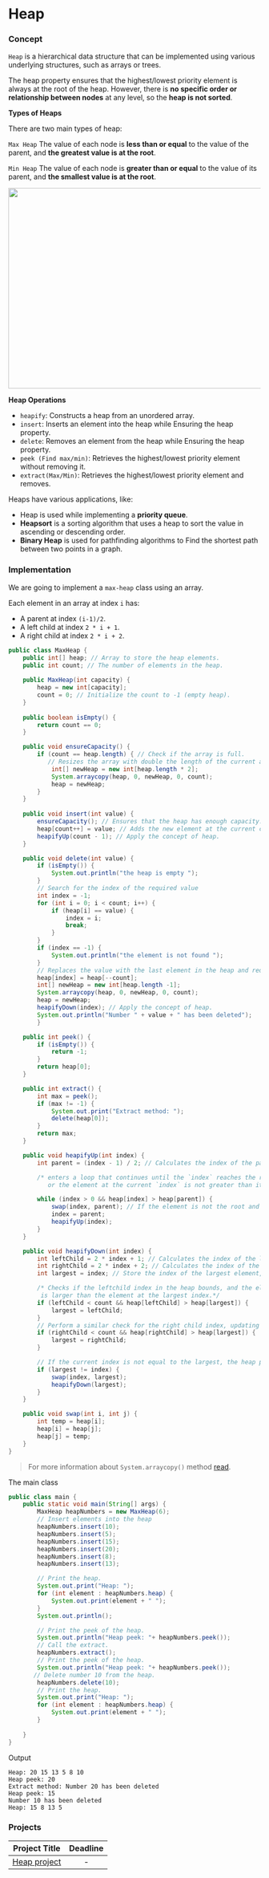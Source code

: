 # Heap

### Concept 
`Heap` is a hierarchical data structure that can be implemented using various underlying structures, such as arrays or trees.  

The heap property ensures that the highest/lowest priority element is always at the root of the heap. However, there is **no specific order or relationship between nodes** at any level, so the **heap is not sorted**.

**Types of Heaps**

There are two main types of heap:

`Max Heap` The value of each node is **less than or equal** to the value of the parent, and **the greatest value is at the root**.

`Min Heap` The value of each node is **greater than or equal** to the value of its parent, and **the smallest value is at the root**.

<img src="./images/type_of_heap.png" width="1200" height="400" />

**Heap Operations**
- `heapify`: Constructs a heap from an unordered array.
- `insert`: Inserts an element into the heap while Ensuring the heap property.
- `delete`: Removes an element from the heap while Ensuring the heap property.
- `peek (Find max/min)`: Retrieves the highest/lowest priority element without removing it.
- `extract(Max/Min)`: Retrieves the highest/lowest priority element and removes.

Heaps have various applications, like:
- Heap is used while implementing a **priority queue**.
- **Heapsort** is a sorting algorithm that uses a heap to sort the value in ascending or descending order.
- **Binary Heap** is used for pathfinding algorithms to Find the shortest path between two points in a graph.

### Implementation
We are going to implement a `max-heap` class using an array. 

Each element in an array at index `i` has:
- A parent at index `(i-1)/2`.
- A left child at index `2 * i + 1`.
- A right child at index `2 * i + 2`.
```java
public class MaxHeap {
    public int[] heap; // Array to store the heap elements.
    public int count; // The number of elements in the heap. 
  
    public MaxHeap(int capacity) {
        heap = new int[capacity];
        count = 0; // Initialize the count to -1 (empty heap).
    }
  
    public boolean isEmpty() {
        return count == 0; 
    }

    public void ensureCapacity() {
        if (count == heap.length) { // Check if the array is full.
           // Resizes the array with double the length of the current array.
            int[] newHeap = new int[heap.length * 2];
            System.arraycopy(heap, 0, newHeap, 0, count);
            heap = newHeap;
        }
    }
  
    public void insert(int value) {
        ensureCapacity(); // Ensures that the heap has enough capacity.
        heap[count++] = value; // Adds the new element at the current count index and increments it.  
        heapifyUp(count - 1); // Apply the concept of heap. 
    }

    public void delete(int value) {
        if (isEmpty()) {
            System.out.println("the heap is empty ");
        }
        // Search for the index of the required value
        int index = -1;
        for (int i = 0; i < count; i++) {
            if (heap[i] == value) {
                index = i;
                break;
            }
        }
        if (index == -1) {
            System.out.println("the element is not found ");
        }
        // Replaces the value with the last element in the heap and reduces the count by 1, then resizes the array.
        heap[index] = heap[--count];
        int[] newHeap = new int[heap.length -1];
        System.arraycopy(heap, 0, newHeap, 0, count);
        heap = newHeap;
        heapifyDown(index); // Apply the concept of heap.
        System.out.println("Number " + value + " has been deleted");
        }

    public int peek() {
        if (isEmpty()) {
            return -1; 
        }
        return heap[0];
    }

    public int extract() {
        int max = peek();
        if (max != -1) {
            System.out.print("Extract method: ");
            delete(heap[0]);
        }
        return max;
    }

    public void heapifyUp(int index) {
        int parent = (index - 1) / 2; // Calculates the index of the parent element.

        /* enters a loop that continues until the `index` reaches the root of the heap (index 0),
           or the element at the current `index` is not greater than its parent.*/

        while (index > 0 && heap[index] > heap[parent]) {
            swap(index, parent); // If the element is not the root and its value is greater than its parent's, swap them.
            index = parent;
            heapifyUp(index);
        }
    }

    public void heapifyDown(int index) {
        int leftChild = 2 * index + 1; // Calculates the index of the left Child element.
        int rightChild = 2 * index + 2; // Calculates the index of the right Child element.
        int largest = index; // Store the index of the largest element, initializing it as the current index.

        /* Checks if the leftchild index in the heap bounds, and the element in the leftchild index
         is larger than the element at the largest index.*/
        if (leftChild < count && heap[leftChild] > heap[largest]) {  
            largest = leftChild; 
        }
        // Perform a similar check for the right child index, updating largest if necessary.
        if (rightChild < count && heap[rightChild] > heap[largest]) { 
            largest = rightChild; 
        }

        // If the current index is not equal to the largest, the heap property is violated. Needs to swap them.
        if (largest != index) { 
            swap(index, largest);
            heapifyDown(largest);
        }
    }

    public void swap(int i, int j) {
        int temp = heap[i];
        heap[i] = heap[j];
        heap[j] = temp;
    }
} 
```
> For more information about `System.arraycopy()` method [read](https://www.javatpoint.com/post/java-system-arraycopy-method).

The main class  
```java
public class main {
    public static void main(String[] args) {
        MaxHeap heapNumbers = new MaxHeap(6);
        // Insert elements into the heap
        heapNumbers.insert(10);
        heapNumbers.insert(5);
        heapNumbers.insert(15);
        heapNumbers.insert(20);
        heapNumbers.insert(8);
        heapNumbers.insert(13);

        // Print the heap.
        System.out.print("Heap: ");
        for (int element : heapNumbers.heap) {
            System.out.print(element + " ");
        }
        System.out.println();

        // Print the peek of the heap.
        System.out.println("Heap peek: "+ heapNumbers.peek());
        // Call the extract.
        heapNumbers.extract();
        // Print the peek of the heap.
        System.out.println("Heap peek: "+ heapNumbers.peek());
       // Delete number 10 from the heap.
        heapNumbers.delete(10);
        // Print the heap.
        System.out.print("Heap: ");
        for (int element : heapNumbers.heap) {
            System.out.print(element + " ");
        }
        
    }
}
```
Output
```
Heap: 20 15 13 5 8 10 
Heap peek: 20
Extract method: Number 20 has been deleted
Heap peek: 15
Number 10 has been deleted
Heap: 15 8 13 5 
```

### Projects

|Project Title | Deadline |
|:-----------:|:-------------:|
|[Heap project](https://github.com/SAFCSP-Team/heap-project) | - | 
